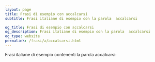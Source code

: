 ```yaml
---
layout: page
title: Frasi di esempio con accalcarsi 
subtitle: Frasi italiane di esempio con la parola  accalcarsi

og_title: Frasi di esempio con accalcarsi 
og_description: Frasi italiane di esempio con la parola  accalcarsi
og_type: website
permalink: /frasi/a/accalcarsi.html
---
```


Frasi italiane di esempio contenenti la parola accalcarsi:



